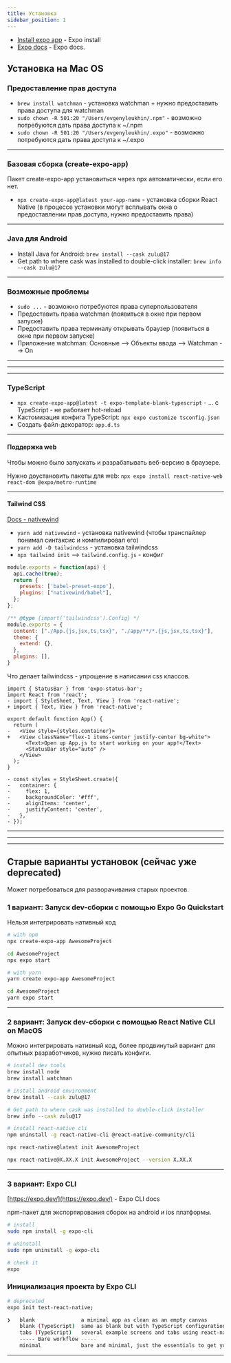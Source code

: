 ```yaml
---
title: Установка
sidebar_position: 1
---
```


- [Install expo app](https://reactnative.dev/docs/environment-setup) - Expo install
- [Expo docs](https://expo.dev/) - Expo docs.

## Установка на Mac OS

### Предоставление прав доступа

- `brew install watchman` - установка watchman + нужно предоставить права доступа для watchman
- `sudo chown -R 501:20 "/Users/evgenyleukhin/.npm"` - возможно потребуются дать права доступа к ~/.npm
- `sudo chown -R 501:20 "/Users/evgenyleukhin/.expo"` - возможно потребуются дать права доступа к ~/.expo

---

### Базовая сборка (create-expo-app)

Пакет create-expo-app установиться через npx автоматически, если его нет.

- `npx create-expo-app@latest your-app-name` - установка сборки React Native (в процессе установки могут всплывать окна о предоставлении прав доступа, нужно предоставить права)

---

### Java для Android

- Install Java for Android: `brew install --cask zulu@17`
- Get path to where cask was installed to double-click installer: `brew info --cask zulu@17`

---

### Возможные проблемы

- `sudo ...` - возможно потребуются права суперпользователя
- Предоставить права watchman (появиться в окне при первом запуске)
- Предоставить права терминалу открывать браузер (появиться в окне при первом запуске)
- Приложение watchman: Основные --> Объекты ввода --> Watchman --> On

---
---
---

### TypeScript 

- `npx create-expo-app@latest -t expo-template-blank-typescript` - ... c TypeScript - не работает hot-reload
- Кастомизация конфига TypeScript: `npx expo customize tsconfig.json`
- Создать файл-декоратор: `app.d.ts`

---

#### Поддержка web

Чтобы можно было запускать и разрабатывать веб-версию в браузере.

Нужно доустановить пакеты для web: `npx expo install react-native-web react-dom @expo/metro-runtime`

---

#### Tailwind CSS

[Docs - nativewind](https://www.nativewind.dev/quick-starts/expo)

- `yarn add nativewind` - установка nativewind (чтобы транспайлер понимал синтаксис и компилировал его)
- `yarn add -D tailwindcss` - установка tailwindcss
- `npx tailwind init` --> `tailwind.config.js` - конфиг
<!-- - Возможно потребуется установить пакет `nativewind`, если typescript будет ругаться на `tailwindcss`. -->


```js title="babel.config.js"
module.exports = function(api) {
  api.cache(true);
  return {
    presets: ['babel-preset-expo'],
    plugins: ["nativewind/babel"],
  };
};
```

```js title="tailwind.config.js"
/** @type {import('tailwindcss').Config} */
module.exports = {
  content: ["./App.{js,jsx,ts,tsx}", "./app/**/*.{js,jsx,ts,tsx}"],
  theme: {
    extend: {},
  },
  plugins: [],
}
```

Что делает tailwindcss - упрощение в написании css классов.

```tsx
import { StatusBar } from 'expo-status-bar';
import React from 'react';
- import { StyleSheet, Text, View } from 'react-native';
+ import { Text, View } from 'react-native';

export default function App() {
  return (
-   <View style={styles.container}>
+   <View className="flex-1 items-center justify-center bg-white">
      <Text>Open up App.js to start working on your app!</Text>
      <StatusBar style="auto" />
    </View>
  );
}

- const styles = StyleSheet.create({
-   container: {
-     flex: 1,
-     backgroundColor: '#fff',
-     alignItems: 'center',
-     justifyContent: 'center',
-   },
- });
```

---
---
---

## Старые варианты установок (сейчас уже deprecated)

Может потребоваться для разворачивания старых проектов.

### 1 вариант: Запуск dev-сборки с помощью Expo Go Quickstart

Нельзя интегрировать нативный код

```bash
# with npm
npx create-expo-app AwesomeProject

cd AwesomeProject
npx expo start

# with yarn
yarn create expo-app AwesomeProject

cd AwesomeProject
yarn expo start
```

---

### 2 вариант: Запуск dev-сборки с помощью React Native CLI on MacOS

Можно интегрировать нативный код, более продвинутый вариант для опытных разработчиков, нужно писать конфиги.

```bash
# install dev tools
brew install node
brew install watchman

# install android environment
brew install --cask zulu@17

# Get path to where cask was installed to double-click installer
brew info --cask zulu@17
```

```bash
# install react-native cli
npm uninstall -g react-native-cli @react-native-community/cli

npx react-native@latest init AwesomeProject

npx react-native@X.XX.X init AwesomeProject --version X.XX.X
```

---

### 3 вариант: Expo CLI

[https://expo.dev/](https://expo.dev/) - Expo CLI docs

npm-пакет для экспортирования сборок на android и ios платформы.

```bash
# install
sudo npm install -g expo-cli

# uninstall
sudo npm uninstall -g expo-cli

# check it
expo
```

### Инициализация проекта by Expo CLI

```bash
# deprecated
expo init test-react-native;

❯   blank               a minimal app as clean as an empty canvas
    blank (TypeScript)  same as blank but with TypeScript configuration
    tabs (TypeScript)   several example screens and tabs using react-navigation and TypeScript
    ----- Bare workflow -----
    minimal             bare and minimal, just the essentials to get you started
```

---
